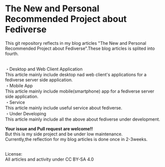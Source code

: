 # The New and Personal Recommended Project about Fediverse
This git repository reflects in my blog articles "The New and Personal Recommended Project about Fediverse".These blog articles is splited into fourth.<br><br>

・Desktop and Web Client Application<br>
 This article mainly include desktop nad web client's applications for a fediverse server side application.<br>
・Mobile App<br>
 This article mainly include mobile(smartphone) app for a fediverse server side application.<br>
・Service<br>
 This article mainly include useful service about fediverse.<br>
・Under Developing<br>
 This article mainly include all the above about fediverse under development.<br>

<b>Your issue and Pull request are welcome!!</b><br>
But this is my side project and be under low maintenance.<br>
Currently,the reflection for my blog articles is done once in 2-3weeks.<br><br>

License:<br>
All articles and activity under CC BY-SA 4.0
